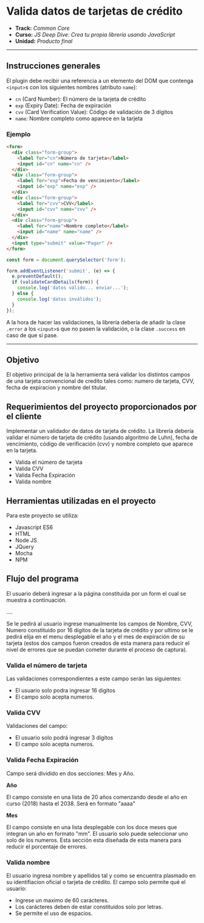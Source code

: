 # Valida datos de tarjetas de crédito

* **Track:** _Common Core_
* **Curso:** _JS Deep Dive: Crea tu propia librería usando JavaScript_
* **Unidad:** _Producto final_

***
## Instrucciones generales
El plugin debe recibir una referencia a un elemento del DOM que contenga
`<input>`s con los siguientes nombres (atributo `name`):

* `cn` (Card Number): El número de la tarjeta de crédito
* `exp` (Expiry Date): Fecha de expiración
* `cvv` (Card Verification Value): Código de validación de 3 dígitos
* `name`: Nombre completo como aparece en la tarjeta

### Ejemplo

```html
<form>
  <div class="form-group">
    <label for="cn">Número de tarjeta</label>
    <input id="cn" name="cn" />
  </div>
  <div class="form-group">
    <label for="exp">Fecha de vencimiento</label>
    <input id="exp" name="exp" />
  </div>
  <div class="form-group">
    <label for="cvv">CVV</label>
    <input id="cvv" name="cvv" />
  </div>
  <div class="form-group">
    <label for="name">Nombre completo</label>
    <input id="name" name="name" />
  </div>
  <input type="submit" value="Pagar" />
</form>
```

```js
const form = document.querySelector('form');

form.addEventListener('submit', (e) => {
  e.preventDefault();
  if (validateCardDetails(form)) {
    console.log('datos válido... enviar...');
  } else {
    console.log('datos inválidos');
  }
});
```

A la hora de hacer las validaciones, la librería debería de añadir la clase
`.error` a los `<input>`s que no pasen la validación, o la clase `.success`
en caso de que sí pase.

***

## Objetivo
El objetivo principal de la la herramienta será validar los distintos campos de una tarjeta convencional de credito tales como: numero de tarjeta, CVV, fecha de expiracion y nombre del titular.

## Requerimientos del proyecto proporcionados por el cliente

Implementar un validador de datos de tarjeta de crédito. La librería debería validar el número de tarjeta de crédito (usando algoritmo de Luhn), fecha de vencimiento, código de verificación (cvv) y nombre completo que aparece en la tarjeta.

- Valida el número de tarjeta
- Valida CVV 
- Valida Fecha Expiración
- Valida nombre 

## Herramientas utilizadas en el proyecto
Para este proyecto se utiliza:
- Javascript ES6
- HTML
- Node JS 
- JQuery
- Mocha
- NPM

## Flujo del programa

El usuario deberá ingresar a la página constituida por un form el cual se muestra a continuación.

....

Se le pedirá al usuario ingrese manualmente los campos de Nombre, CVV, Numero constituido por 16 digitos de la tarjeta de crédito y por ultimo se le pedirá elija en el menu desplegable el año y el mes de expiración de su tarjeta (estos dos campos fueron creados de esta manera para reducir el nivel de errores que se puedan cometer durante el proceso de captura).

### Valida el número de tarjeta
Las validaciones correspondientes a este campo serán las siguientes:
- El usuario solo podra ingresar 16 digitos 
- El campo solo acepta numeros.

### Valida CVV 
Validaciones del campo:
- El usuario solo podrá ingresar 3 digitos
- El campo solo acepta numeros.

### Valida Fecha Expiración
Campo será dividido en dos secciones: Mes y Año.

**Año**

El campo consiste en una lista de 20 años comenzando desde el año en curso (2018) hasta el 2038. Será en formato "aaaa"

**Mes**

El campo consiste en una lista desplegable con los doce meses que integran un año en formato "mm". El usuario solo puede seleccionar uno solo de los numeros. Esta sección esta diseñada de esta manera para reducir el porcentaje de errores.


### Valida nombre
El usuario ingresa nombre y apellidos tal y como se encuentra plasmado en su identifiacion oficial o tarjeta de crédito.
El campo solo permite qué el usuario:
- Ingrese un maximo de 60 carácteres.
- Los carácteres deben de estar constituidos solo por letras.
- Se permite el uso de espacios.
